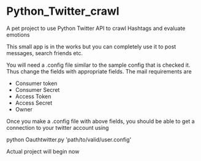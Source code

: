 # Python_Twitter_crawl
A pet project to use Python Twitter API to crawl Hashtags and evaluate emotions

This small app is in the works but you can completely use it to post messages, search friends etc.

You will need a .config file similar to the sample config that is checked it. 
Thus change the fields with appropriate fields. 
The mail requirements are 
* Consumer token
* Consumer Secret
* Access Token 
* Access Secret
* Owner

Once you make a .config file with above fields, you should be able to get a connection to your twitter account using 

python Oauthtwitter.py 'path/to/valid/user.config'

Actual project will begin now
